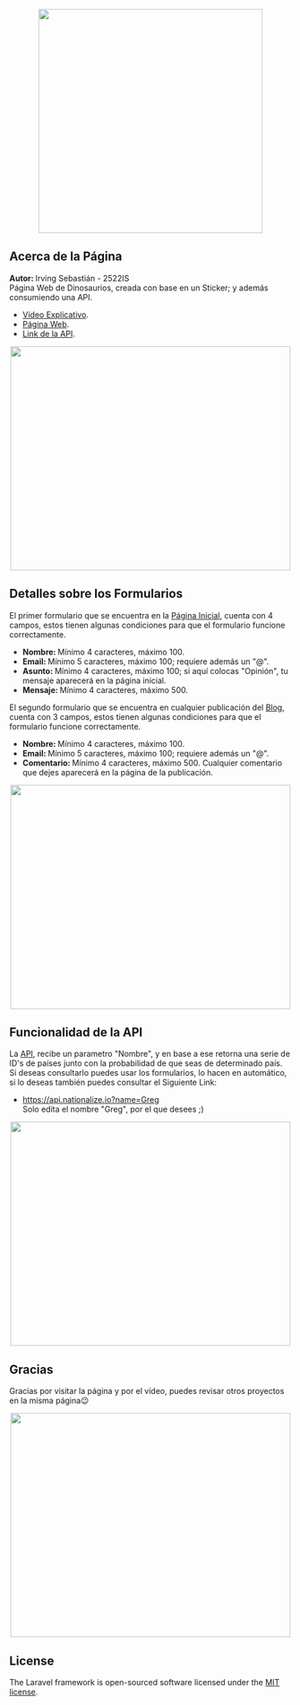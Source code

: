 <p align="center"><a href="https://laravel.com" target="_blank"><img src="https://raw.githubusercontent.com/laravel/art/master/logo-lockup/5%20SVG/2%20CMYK/1%20Full%20Color/laravel-logolockup-cmyk-red.svg" width="400"></a></p>

## Acerca de la Página

<strong>Autor: </strong>Irving Sebastián - 2522IS <br>
Página Web de Dinosaurios, creada con base en un Sticker; y además consumiendo una API.

- <a href="https://youtu.be/te2RvcmEj1o" target="_blank">Vídeo Explicativo</a>.
- <a href="http://dinosaurs-watchers-ig51.herokuapp.com" target="_blank">Página Web</a>.
- <a href="https://nationalize.io" target="_blank">Link de la API</a>.
    
<p align="center"><img src="https://wallpaperaccess.com/full/3268506.jpg" width="500" height="400"></p>
    
    
## Detalles sobre los Formularios
El primer formulario que se encuentra en la [Página Inicial](http://dinosaurs-watchers-ig51.herokuapp.com), cuenta con 4 campos, estos tienen algunas condiciones para que el formulario funcione correctamente.
- <strong>Nombre: </strong> Mínimo 4 caracteres, máximo 100.
- <strong>Email: </strong> Mínimo 5 caracteres, máximo 100; requiere además un "@".
- <strong>Asunto: </strong> Mínimo 4 caracteres, máximo 100; si aquí colocas "Opinión", tu mensaje aparecerá en la página inicial.
- <strong>Mensaje: </strong> Mínimo 4 caracteres, máximo 500.

El segundo formulario que se encuentra en cualquier publicación del [Blog](http://dinosaurs-watchers-ig51.herokuapp.com/blog), cuenta con 3 campos, estos tienen algunas condiciones para que el formulario funcione correctamente.
- <strong>Nombre: </strong> Mínimo 4 caracteres, máximo 100.
- <strong>Email: </strong> Mínimo 5 caracteres, máximo 100; requiere además un "@".
- <strong>Comentario: </strong> Mínimo 4 caracteres, máximo 500.
Cualquier comentario que dejes aparecerá en la página de la publicación.

<p align="center"><img src="https://i1.wp.com/css-tricks.com/wp-content/uploads/2016/06/input-placeholder.gif" width="500" height="400"></p>


## Funcionalidad de la API
La [API](https://nationalize.io), recibe un parametro "Nombre", y en base a ese retorna una serie de ID's de países junto con la probabilidad de que seas de determinado país. Si deseas consultarlo puedes usar los formularios, lo hacen en automático, si lo deseas también puedes consultar el Siguiente Link:
- https://api.nationalize.io?name=Greg <br>
Solo edita el nombre "Greg", por el que desees ;)

<p align="center"><img src="https://media1.tenor.com/images/41a1d343c07734a359fef980b02d3019/tenor.gif" width="500" height="400"></p>


## Gracias

Gracias por visitar la página y por el vídeo, puedes revisar otros proyectos en la misma página😉

<p align="center"><img src="https://c.tenor.com/9K7t67N5JWIAAAAC/untan-yui-hirasawa.gif" width="500" height="400"></p>

## License

The Laravel framework is open-sourced software licensed under the [MIT license](https://opensource.org/licenses/MIT).
